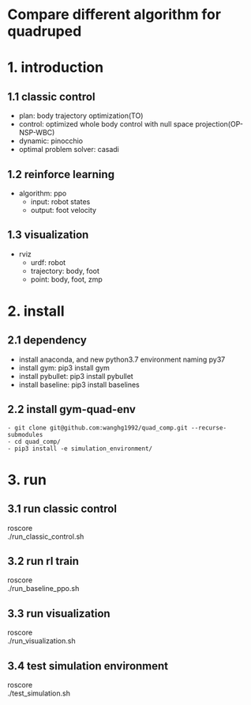 # **Compare different algorithm for quadruped**
# 1. introduction
## 1.1 classic control
- plan: body trajectory optimization(TO)
- control: optimized whole body control with null space projection(OP-NSP-WBC)
- dynamic: pinocchio
- optimal problem solver: casadi

## 1.2 reinforce learning
- algorithm: ppo
    - input: robot states
    - output: foot velocity

## 1.3 visualization
- rviz
    - urdf: robot
    - trajectory: body, foot
    - point: body, foot, zmp
    
# 2. install
## 2.1 dependency
- install anaconda, and new python3.7 environment naming py37
- install gym: pip3 install gym
- install pybullet: pip3 install pybullet
- install baseline: pip3 install baselines
## 2.2 install gym-quad-env
```shell script
- git clone git@github.com:wanghg1992/quad_comp.git --recurse-submodules
- cd quad_comp/
- pip3 install -e simulation_environment/
```

# 3. run
## 3.1 run classic control
roscore\
./run_classic_control.sh
## 3.2 run rl train
roscore\
./run_baseline_ppo.sh
## 3.3 run visualization
roscore\
./run_visualization.sh
## 3.4 test simulation environment
roscore\
./test_simulation.sh